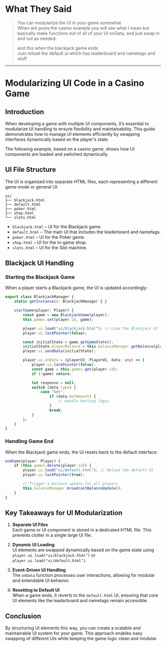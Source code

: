 # What They Said

> You can modularize the UI in your game somewhat  
> When ark posts the casino example you will see what I mean but basically make functions out of all of your UI onData, and just swap in and out as needed:
>
> and this when the blackjack game ends  
> Just reload the default ui which has leaderboard and nametags and stuff

---

# Modularizing UI Code in a Casino Game

## Introduction

When developing a game with multiple UI components, it’s essential to modularize UI handling to ensure flexibility and maintainability. This guide demonstrates how to manage UI elements efficiently by swapping interfaces dynamically based on the player's state.

The following example, based on a casino game, shows how UI components are loaded and switched dynamically.

## UI File Structure

The UI is organized into separate HTML files, each representing a different game mode or general UI:

```
ui/
├── blackjack.html
├── default.html
├── poker.html
├── shop.html
└── slots.html
```

- `blackjack.html` – UI for the Blackjack game.
- `default.html` – The main UI that includes the leaderboard and nametags.
- `poker.html` – UI for the Poker game.
- `shop.html` – UI for the in-game shop.
- `slots.html` – UI for the Slot machine.

## Blackjack UI Handling

### **Starting the Blackjack Game**
When a player starts a Blackjack game, the UI is updated accordingly:

```typescript
export class BlackjackManager {
    static getInstance(): BlackjackManager { }

    startGame(player: Player) {
        const game = new BlackjackGame(player);
        this.games.set(player.id, game);

        player.ui.load("ui/blackjack.html"); // Load the Blackjack UI
        player.ui.lockPointer(false);

        const initialState = game.getGameState();
        initialState.playerBalance = this.balanceManager.getBalance(player);
        player.ui.sendData(initialState);

        player.ui.onData = (playerUI: PlayerUI, data: any) => {
            player.ui.lockPointer(false);
            const game = this.games.get(player.id);
            if (!game) return;

            let response = null;
            switch (data.type) {
                case "bet":
                    if (data.betAmount) {
                        // Handle betting logic
                    }
                    break;
            }
        };
    }
}
```

### **Handling Game End**
When the Blackjack game ends, the UI resets back to the default interface:

```typescript
endGame(player: Player) {
    if (this.games.delete(player.id)) {
        player.ui.load("ui/default.html"); // Reload the default UI
        player.ui.lockPointer(true);

        // Trigger a balance update for all players
        this.balanceManager.broadcastBalanceUpdate();
    }
}
```

## **Key Takeaways for UI Modularization**

1. **Separate UI Files**  
   Each game or UI component is stored in a dedicated HTML file. This prevents clutter in a single large UI file.

2. **Dynamic UI Loading**  
   UI elements are swapped dynamically based on the game state using `player.ui.load("ui/blackjack.html")` or `player.ui.load("ui/default.html")`.

3. **Event-Driven UI Handling**  
   The `onData` function processes user interactions, allowing for modular and extendable UI behavior.

4. **Resetting to Default UI**  
   When a game ends, it reverts to the `default.html` UI, ensuring that core UI elements like the leaderboard and nametags remain accessible.

## **Conclusion**

By structuring UI elements this way, you can create a scalable and maintainable UI system for your game. This approach enables easy swapping of different UIs while keeping the game logic clean and modular.
